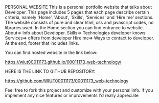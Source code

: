 PERSONAL WEBSITE
This is a personal portfolio website that talks about Developer.
This page includes 5 pages that each page describe certain criteria, namely 'Home', 'About', 'Skills', 'Services' and 'Hire me' sections. The website consists of pure and clear html, css and javascript codes, no libraries used.
In the Home section you can find entrance to website.
About=> Info about Developer.
Skills=> Technologies developer knows
Services=> offers from developer
Hire me=> Ways to contact to developer.
At the end, footer that includes links.

You can find hosted website in the link below:

https://wiut00011173.github.io/00011173_web-technology/

HERE IS THE LINK TO GITHUB REPOSITORY:

https://github.com/WIUT00011173/00011173_web-technology

Feel free to fork this project and customize with your personal info. If you implement any nice features or improvements I'd really appreciate
